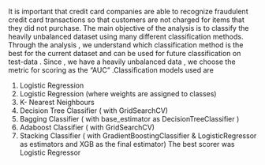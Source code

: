 It is important that credit card companies are able to recognize fraudulent credit card transactions so that customers are not charged for items that they did not purchase. The main objective of the analysis is to classify the heavily unbalanced dataset using many different classification methods. Through the analysis , we understand which classification method is the best for the current dataset and can be used for future classification on test-data . Since , we have a heavily unbalanced data , we choose the metric for scoring as the “AUC” .Classification models used are 
1.	Logistic Regression 
2.	Logistic Regression (where weights are assigned to classes)
3.	K- Nearest Neighbours
4.	Decision Tree Classifier ( with GridSearchCV)
5.	Bagging Classifier ( with base_estimator as DecisionTreeClassifier )
6.	Adaboost Classifier ( with GridSearchCV)
7.	Stacking Classifier ( with GradientBoostingClassifier & LogisticRegressor as estimators and XGB as the final estimator) 
The best scorer was Logistic Regressor 
